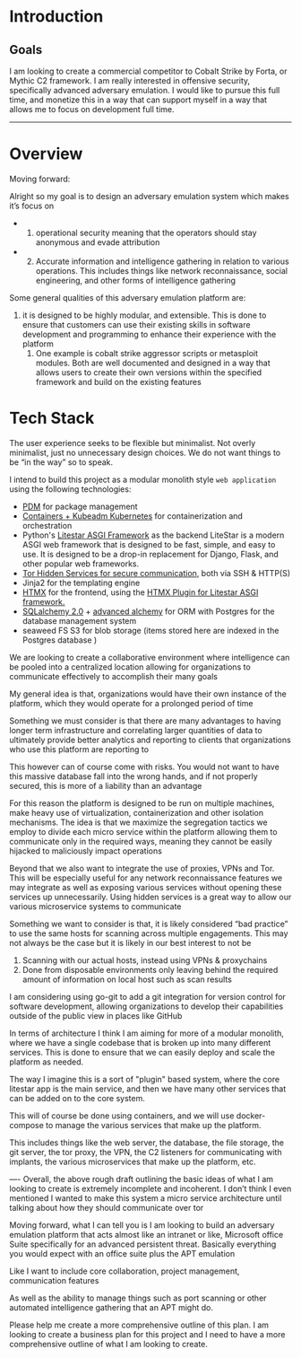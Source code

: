 

# Introduction

## Goals

I am looking to create a commercial competitor to Cobalt Strike by Forta, or Mythic C2 framework. I am really interested in offensive security, specifically advanced adversary emulation. I would like to pursue this full time, and monetize this in a way that can support myself in a way that allows me to focus on development full time.


---


# Overview
Moving forward:




Alright so my goal is to design an adversary emulation system which makes it’s focus on

- 1. operational security meaning that the operators should stay anonymous and evade attribution 
- 2. Accurate information and intelligence gathering in relation to various operations. This includes things like network reconnaissance, social engineering, and other forms of intelligence gathering 

Some general qualities of this adversary emulation platform are:


1. it is designed to be highly modular, and extensible. This is done to ensure that customers can use their existing skills in software development and programming to enhance their experience with the platform 
	1. One example is cobalt strike aggressor scripts or metasploit modules. Both are well documented and designed in a way that allows users to create their own versions within the specified framework and build on the existing features 

# Tech Stack
The user experience seeks to be flexible but minimalist. Not overly minimalist, just no unnecessary design choices. We do not want things to be “in the way” so to speak. 

I intend to build this project as a modular monolith style `web application` using the following technologies:
- [PDM](https://github.com/pdm-project/pdm) for package management
- [Containers + Kubeadm Kubernetes](https://kubernetes.io) for containerization and orchestration
- Python's [Litestar ASGI Framework](https://litestar.dev) as the backend
  LiteStar is a modern ASGI web framework that is designed to be fast, simple, and easy to use. It is designed to be a drop-in replacement for Django, Flask, and other popular web frameworks.
- [Tor Hidden Services for secure communication](https://www.torproject.org/docs/tor-onion-service.html.en), both via SSH & HTTP(S) 
- Jinja2 for the templating engine
- [HTMX](https://htmx.org) for the frontend, using the [HTMX Plugin for Litestar ASGI framework.](https://docs.litestar.dev/2/usage/htmx.html#htmx)
- [SQLalchemy 2.0](https://www.sqlalchemy.org/) + [advanced alchemy](https://github.com/litestar-org/advanced-alchemy) for ORM with Postgres for the database management system 
- seaweed FS S3 for blob storage (items stored here are indexed in the Postgres database )

We are looking to create a collaborative environment where intelligence can be pooled into a centralized location allowing for organizations to communicate effectively to accomplish their many goals 


My general idea is that, organizations would have their own instance of the platform, which they would operate for a prolonged period of time 


Something we must consider is that there are many advantages to having longer term infrastructure and correlating larger quantities of data to ultimately provide better analytics and reporting to clients that organizations who use this platform are reporting to

This however can of course come with risks. You would not want to have this massive database fall into the wrong hands, and if not properly secured, this is more of a liability than an advantage 


For this reason the platform is designed to be run on multiple machines, make heavy use of virtualization, containerization and other isolation mechanisms. The idea is that we maximize the segregation tactics we employ to divide each micro service within the platform allowing them to communicate only in the required ways, meaning they cannot be easily hijacked to maliciously impact operations 


Beyond that we also want to integrate the use of proxies, VPNs and Tor. This will be especially useful for any network reconnaissance features we may integrate as well as exposing various services without opening these services up unnecessarily. Using hidden services is a great way to allow our various microservice systems to communicate 

Something we want to consider is that, it is likely considered “bad practice” to use the same hosts for scanning across multiple engagements. This may not always be the case but it is likely in our best interest to not be 
1. Scanning with our actual hosts, instead using VPNs & proxychains 
2. Done from disposable environments only leaving behind the required amount of information on local host such as scan results 


I am considering using go-git to add a git integration for version control for software development, allowing organizations to develop their capabilities outside of the public view in places like GitHub 

In terms of architecture I think I am aiming for more of a modular monolith, where we have a single codebase that is broken up into many different services. This is done to ensure that we can easily deploy and scale the platform as needed.

The way I imagine this is a sort of "plugin" based system, where the core litestar app is the main service, and then we have many other services that can be added on to the core system.

This will of course be done using containers, and we will use docker-compose to manage the various services that make up the platform.

This includes things like the web server, the database, the file storage, the git server, the tor proxy, the VPN, the C2 listeners for communicating with implants, the various microservices that make up the platform, etc.



—- 
Overall, the above rough draft outlining the basic ideas of what I am looking to create is extremely incomplete and incoherent. I don’t think I even mentioned I wanted to make this system a micro service architecture until talking about how they should communicate over tor

Moving forward, what I can tell you is I am looking to build an adversary emulation platform that acts almost like an intranet or like, Microsoft office Suite specifically for an advanced persistent threat. Basically everything you would expect with an office suite plus the APT emulation 

Like I want to include core collaboration, project management, communication features 

As well as the ability to manage things such as port scanning or other automated intelligence gathering that an APT might do. 

Please help me create a more comprehensive outline of this plan. I am looking to create a business plan for this project and I need to have a more comprehensive outline of what I am looking to create.

